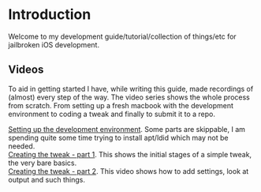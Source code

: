 # Introduction

Welcome to my development guide/tutorial/collection of things/etc for jailbroken iOS development.

## Videos

To aid in getting started I have, while writing this guide, made recordings of (almost) every step of the way. The video series shows the whole process from scratch. From setting up a fresh macbook with the development environment to coding a tweak and finally to submit it to a repo.

[Setting up the development environment](http://www.youtube.com/watch?v=5XyoTtfCiMY). Some parts are skippable, I am spending quite some time trying to install apt/ldid which may not be needed.  
[Creating the tweak - part 1](http://www.youtube.com/watch?v=v7-k8BJ5xvw). This shows the initial stages of a simple tweak, the very bare basics.  
[Creating the tweak - part 2](http://www.youtube.com/watch?v=sXWaz2Je0HY). This video shows how to add settings, look at output and such things.  
